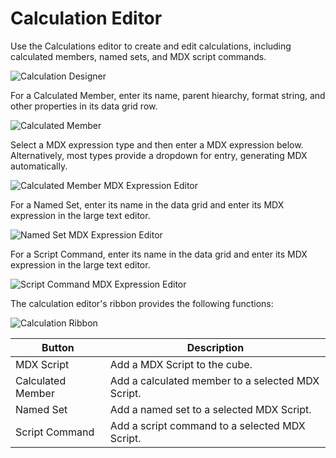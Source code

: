 # Calculation Editor

Use the Calculations editor to create and edit calculations, including calculated members, named sets, and MDX script commands.

![Calculation Designer](https://varigencecom.blob.core.windows.net/images-mistdocumentation-editoroverviews/Calculation1.png)

For a Calculated Member, enter its name, parent hiearchy, format string, and other properties in its data grid row.

![Calculated Member](https://varigencecom.blob.core.windows.net/images-mistdocumentation-editoroverviews/Calculation2.png)

Select a MDX expression type and then enter a MDX expression below. Alternatively, most types provide a dropdown for entry, generating MDX automatically.

![Calculated Member MDX Expression Editor](https://varigencecom.blob.core.windows.net/images-mistdocumentation-editoroverviews/Calculation3.png)

For a Named Set, enter its name in the data grid and enter its MDX expression 
in the large text editor.

![Named Set MDX Expression Editor](https://varigencecom.blob.core.windows.net/images-mistdocumentation-editoroverviews/Calculation4.png)

For a Script Command, enter its name in the data grid and enter its MDX 
expression in the large text editor.

![Script Command MDX Expression Editor](https://varigencecom.blob.core.windows.net/images-mistdocumentation-editoroverviews/Calculation5.png)

The calculation editor's ribbon provides the following functions:

![Calculation Ribbon](https://varigencecom.blob.core.windows.net/images-mistdocumentation-editoroverviews/Calculation6.png)

Button | Description
--- | ---
MDX Script | Add a MDX Script to the cube.
Calculated Member | Add a calculated member to a selected MDX Script.
Named Set | Add a named set to a selected MDX Script.
Script Command | Add a script command to a selected MDX Script.